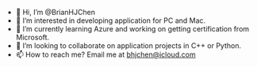 - 👋 Hi, I’m @BrianHJChen
- 👀 I’m interested in developing application for PC and Mac. 
- 🌱 I’m currently learning Azure and working on getting certification from Microsoft. 
- 💞️ I’m looking to collaborate on application projects in C++ or Python. 
- 📫 How to reach me? Email me at bhjchen@icloud.com

<!---
BrianHJChen/BrianHJChen is a ✨ special ✨ repository because its `README.md` (this file) appears on your GitHub profile.
You can click the Preview link to take a look at your changes.
--->
